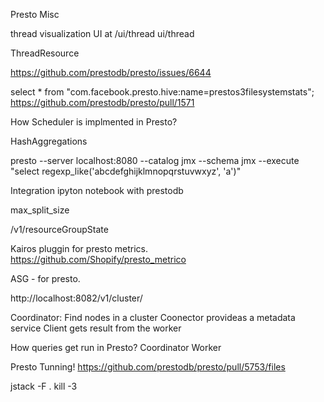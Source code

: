 Presto Misc 


thread visualization UI at /ui/thread
ui/thread

ThreadResource

https://github.com/prestodb/presto/issues/6644


select * from "com.facebook.presto.hive:name=prestos3filesystemstats";
https://github.com/prestodb/presto/pull/1571

How Scheduler is implmented in Presto?

HashAggregations


presto --server localhost:8080 --catalog jmx --schema jmx --execute "select regexp_like('abcdefghijklmnopqrstuvwxyz', 'a')"


Integration ipyton notebook with prestodb


max_split_size


/v1/resourceGroupState

Kairos pluggin for presto metrics.
https://github.com/Shopify/presto_metrico


ASG - for presto.

http://localhost:8082/v1/cluster/

Coordinator:
Find nodes in a cluster
Coonector provideas a metadata service
Client gets result from the worker


How queries get run in Presto?
Coordinator
Worker


Presto Tunning!
https://github.com/prestodb/presto/pull/5753/files

jstack -F <pid>. kill -3 <pid>